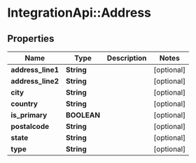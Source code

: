 # IntegrationApi::Address

## Properties
Name | Type | Description | Notes
------------ | ------------- | ------------- | -------------
**address_line1** | **String** |  | [optional] 
**address_line2** | **String** |  | [optional] 
**city** | **String** |  | [optional] 
**country** | **String** |  | [optional] 
**is_primary** | **BOOLEAN** |  | [optional] 
**postalcode** | **String** |  | [optional] 
**state** | **String** |  | [optional] 
**type** | **String** |  | [optional] 


